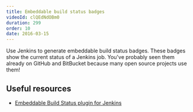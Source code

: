 ```yaml
---
title: Embeddable build status badges
videoId: clQEdNdOBm0
duration: 299
order: 10
date: 2016-03-15
---
```


Use Jenkins to generate embeddable build status badges. These badges show the current status of a Jenkins job. You've probably seen them already on GitHub and BitBucket because many open source projects use them!

## Useful resources
* <a href="https://wiki.jenkins-ci.org/display/JENKINS/Embeddable+Build+Status+Plugin" target="_blank">Embeddable Build Status plugin for Jenkins</a>
